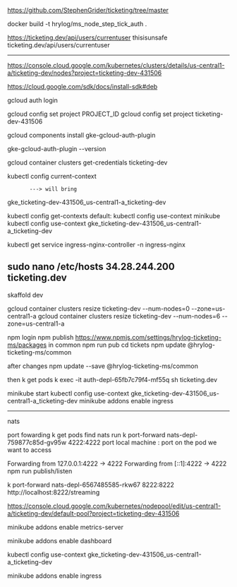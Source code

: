 https://github.com/StephenGrider/ticketing/tree/master

docker build -t hrylog/ms_node_step_tick_auth .

https://ticketing.dev/api/users/currentuser
thisisunsafe
ticketing.dev/api/users/currentuser


----
https://console.cloud.google.com/kubernetes/clusters/details/us-central1-a/ticketing-dev/nodes?project=ticketing-dev-431506

https://cloud.google.com/sdk/docs/install-sdk#deb

gcloud auth login

gcloud config set project PROJECT_ID
gcloud config set project ticketing-dev-431506    

gcloud components install gke-gcloud-auth-plugin

gke-gcloud-auth-plugin --version

gcloud container clusters get-credentials ticketing-dev

kubectl config current-context  

           ---> will bring
           
gke_ticketing-dev-431506_us-central1-a_ticketing-dev


kubectl config get-contexts
default:
kubectl config use-context minikube
kubectl config use-context gke_ticketing-dev-431506_us-central1-a_ticketing-dev


kubectl get service ingress-nginx-controller -n ingress-nginx

 sudo nano /etc/hosts 
 34.28.244.200    ticketing.dev
--------
skaffold dev

gcloud container clusters resize ticketing-dev --num-nodes=0 --zone=us-central1-a 
gcloud container clusters resize ticketing-dev --num-nodes=6 --zone=us-central1-a 

npm login
npm publish
https://www.npmjs.com/settings/hrylog-ticketing-ms/packages
in common
npm run pub
cd tickets
npm update @hrylog-ticketing-ms/common   

after changes
npm update --save @hrylog-ticketing-ms/common

then
k get pods 
k exec -it auth-depl-65fb7c79f4-mf55q sh
ticketing.dev

minikube start
kubectl config use-context gke_ticketing-dev-431506_us-central1-a_ticketing-dev
minikube addons enable ingress 


-------------------
nats

port fowarding
k get pods 
find nats
run 
k port-forward nats-depl-759877c85d-gv95w 4222:4222
port local machine : port on the pod we want to access

Forwarding from 127.0.0.1:4222 -> 4222
Forwarding from [::1]:4222 -> 4222
npm run publish/listen

k port-forward nats-depl-6567485585-rkw67 8222:8222
http://localhost:8222/streaming

https://console.cloud.google.com/kubernetes/nodepool/edit/us-central1-a/ticketing-dev/default-pool?project=ticketing-dev-431506

minikube addons enable metrics-server

minikube addons enable dashboard

kubectl config use-context gke_ticketing-dev-431506_us-central1-a_ticketing-dev

minikube addons enable ingress 
